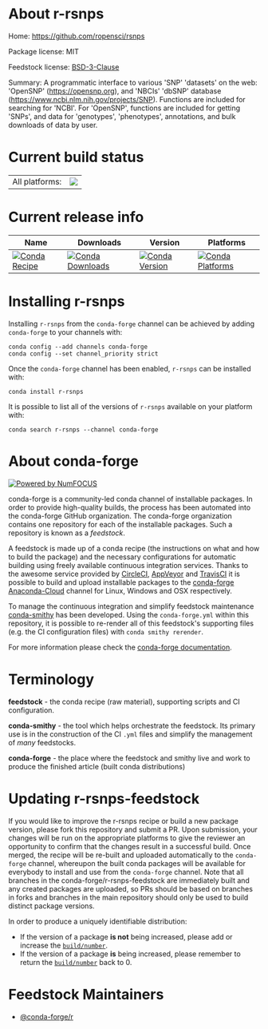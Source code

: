 About r-rsnps
=============

Home: https://github.com/ropensci/rsnps

Package license: MIT

Feedstock license: [BSD-3-Clause](https://github.com/conda-forge/r-rsnps-feedstock/blob/master/LICENSE.txt)

Summary: A programmatic interface to various 'SNP' 'datasets' on the web: 'OpenSNP' (<https://opensnp.org>), and 'NBCIs' 'dbSNP' database (<https://www.ncbi.nlm.nih.gov/projects/SNP>). Functions are included for searching for 'NCBI'. For 'OpenSNP', functions are included for getting 'SNPs', and data for 'genotypes', 'phenotypes', annotations, and bulk downloads of data by user.

Current build status
====================


<table><tr><td>All platforms:</td>
    <td>
      <a href="https://dev.azure.com/conda-forge/feedstock-builds/_build/latest?definitionId=9816&branchName=master">
        <img src="https://dev.azure.com/conda-forge/feedstock-builds/_apis/build/status/r-rsnps-feedstock?branchName=master">
      </a>
    </td>
  </tr>
</table>

Current release info
====================

| Name | Downloads | Version | Platforms |
| --- | --- | --- | --- |
| [![Conda Recipe](https://img.shields.io/badge/recipe-r--rsnps-green.svg)](https://anaconda.org/conda-forge/r-rsnps) | [![Conda Downloads](https://img.shields.io/conda/dn/conda-forge/r-rsnps.svg)](https://anaconda.org/conda-forge/r-rsnps) | [![Conda Version](https://img.shields.io/conda/vn/conda-forge/r-rsnps.svg)](https://anaconda.org/conda-forge/r-rsnps) | [![Conda Platforms](https://img.shields.io/conda/pn/conda-forge/r-rsnps.svg)](https://anaconda.org/conda-forge/r-rsnps) |

Installing r-rsnps
==================

Installing `r-rsnps` from the `conda-forge` channel can be achieved by adding `conda-forge` to your channels with:

```
conda config --add channels conda-forge
conda config --set channel_priority strict
```

Once the `conda-forge` channel has been enabled, `r-rsnps` can be installed with:

```
conda install r-rsnps
```

It is possible to list all of the versions of `r-rsnps` available on your platform with:

```
conda search r-rsnps --channel conda-forge
```


About conda-forge
=================

[![Powered by
NumFOCUS](https://img.shields.io/badge/powered%20by-NumFOCUS-orange.svg?style=flat&colorA=E1523D&colorB=007D8A)](https://numfocus.org)

conda-forge is a community-led conda channel of installable packages.
In order to provide high-quality builds, the process has been automated into the
conda-forge GitHub organization. The conda-forge organization contains one repository
for each of the installable packages. Such a repository is known as a *feedstock*.

A feedstock is made up of a conda recipe (the instructions on what and how to build
the package) and the necessary configurations for automatic building using freely
available continuous integration services. Thanks to the awesome service provided by
[CircleCI](https://circleci.com/), [AppVeyor](https://www.appveyor.com/)
and [TravisCI](https://travis-ci.com/) it is possible to build and upload installable
packages to the [conda-forge](https://anaconda.org/conda-forge)
[Anaconda-Cloud](https://anaconda.org/) channel for Linux, Windows and OSX respectively.

To manage the continuous integration and simplify feedstock maintenance
[conda-smithy](https://github.com/conda-forge/conda-smithy) has been developed.
Using the ``conda-forge.yml`` within this repository, it is possible to re-render all of
this feedstock's supporting files (e.g. the CI configuration files) with ``conda smithy rerender``.

For more information please check the [conda-forge documentation](https://conda-forge.org/docs/).

Terminology
===========

**feedstock** - the conda recipe (raw material), supporting scripts and CI configuration.

**conda-smithy** - the tool which helps orchestrate the feedstock.
                   Its primary use is in the construction of the CI ``.yml`` files
                   and simplify the management of *many* feedstocks.

**conda-forge** - the place where the feedstock and smithy live and work to
                  produce the finished article (built conda distributions)


Updating r-rsnps-feedstock
==========================

If you would like to improve the r-rsnps recipe or build a new
package version, please fork this repository and submit a PR. Upon submission,
your changes will be run on the appropriate platforms to give the reviewer an
opportunity to confirm that the changes result in a successful build. Once
merged, the recipe will be re-built and uploaded automatically to the
`conda-forge` channel, whereupon the built conda packages will be available for
everybody to install and use from the `conda-forge` channel.
Note that all branches in the conda-forge/r-rsnps-feedstock are
immediately built and any created packages are uploaded, so PRs should be based
on branches in forks and branches in the main repository should only be used to
build distinct package versions.

In order to produce a uniquely identifiable distribution:
 * If the version of a package **is not** being increased, please add or increase
   the [``build/number``](https://docs.conda.io/projects/conda-build/en/latest/resources/define-metadata.html#build-number-and-string).
 * If the version of a package **is** being increased, please remember to return
   the [``build/number``](https://docs.conda.io/projects/conda-build/en/latest/resources/define-metadata.html#build-number-and-string)
   back to 0.

Feedstock Maintainers
=====================

* [@conda-forge/r](https://github.com/conda-forge/r/)

